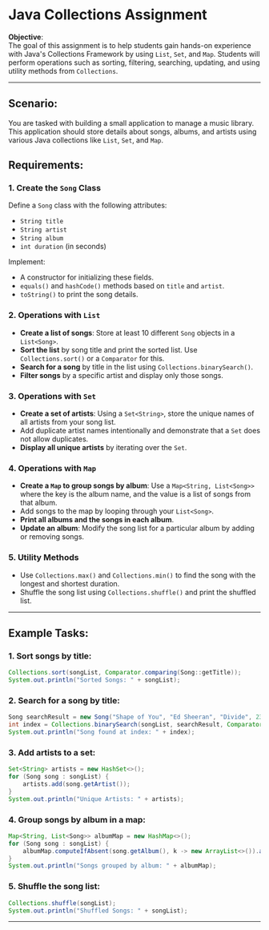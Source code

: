 
# Java Collections Assignment

**Objective**:  
The goal of this assignment is to help students gain hands-on experience with Java's Collections Framework by using `List`, `Set`, and `Map`. Students will perform operations such as sorting, filtering, searching, updating, and using utility methods from `Collections`.

---

## Scenario:
You are tasked with building a small application to manage a music library. This application should store details about songs, albums, and artists using various Java collections like `List`, `Set`, and `Map`.

## Requirements:

### 1. Create the `Song` Class
Define a `Song` class with the following attributes:
- `String title`
- `String artist`
- `String album`
- `int duration` (in seconds)

Implement:
- A constructor for initializing these fields.
- `equals()` and `hashCode()` methods based on `title` and `artist`.
- `toString()` to print the song details.

### 2. Operations with `List`
- **Create a list of songs**: Store at least 10 different `Song` objects in a `List<Song>`.
- **Sort the list** by song title and print the sorted list. Use `Collections.sort()` or a `Comparator` for this.
- **Search for a song** by title in the list using `Collections.binarySearch()`.
- **Filter songs** by a specific artist and display only those songs.

### 3. Operations with `Set`
- **Create a set of artists**: Using a `Set<String>`, store the unique names of all artists from your song list.
- Add duplicate artist names intentionally and demonstrate that a `Set` does not allow duplicates.
- **Display all unique artists** by iterating over the `Set`.

### 4. Operations with `Map`
- **Create a `Map` to group songs by album**: Use a `Map<String, List<Song>>` where the key is the album name, and the value is a list of songs from that album.
- Add songs to the map by looping through your `List<Song>`.
- **Print all albums and the songs in each album**.
- **Update an album**: Modify the song list for a particular album by adding or removing songs.

### 5. Utility Methods
- Use `Collections.max()` and `Collections.min()` to find the song with the longest and shortest duration.
- Shuffle the song list using `Collections.shuffle()` and print the shuffled list.

---

## Example Tasks:

### 1. Sort songs by title:
```java
Collections.sort(songList, Comparator.comparing(Song::getTitle));
System.out.println("Sorted Songs: " + songList);
```

### 2. Search for a song by title:
```java
Song searchResult = new Song("Shape of You", "Ed Sheeran", "Divide", 233);
int index = Collections.binarySearch(songList, searchResult, Comparator.comparing(Song::getTitle));
System.out.println("Song found at index: " + index);
```

### 3. Add artists to a set:
```java
Set<String> artists = new HashSet<>();
for (Song song : songList) {
    artists.add(song.getArtist());
}
System.out.println("Unique Artists: " + artists);
```

### 4. Group songs by album in a map:
```java
Map<String, List<Song>> albumMap = new HashMap<>();
for (Song song : songList) {
    albumMap.computeIfAbsent(song.getAlbum(), k -> new ArrayList<>()).add(song);
}
System.out.println("Songs grouped by album: " + albumMap);
```

### 5. Shuffle the song list:
```java
Collections.shuffle(songList);
System.out.println("Shuffled Songs: " + songList);
```

---
